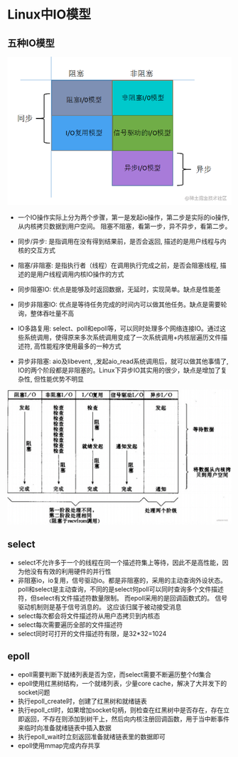 # Linux中IO模型

## 五种IO模型

![五种IO模型](./images/五种IO模型.png)

- 一个IO操作实际上分为两个步骤，第一是发起io操作，第二步是实际的io操作, 从内核拷贝数据到用户空间。 阻塞不阻塞，看第一步，异不异步，看第二步。

- 同步/异步: 是指调用在没有得到结果前，是否会返回, 描述的是用户线程与内核的交互方式
- 阻塞/非阻塞: 是指执行者（线程）在调用执行完成之前，是否会阻塞线程, 描述的是用户线程调用内核IO操作的方式

- 同步阻塞IO: 优点是能够及时返回数据，无延时，实现简单。缺点是性能差
- 同步非阻塞IO: 优点是等待任务完成的时间内可以做其他任务。缺点是需要轮询，整体吞吐量不高
- IO多路复用: select、poll和epoll等，可以同时处理多个网络连接IO。通过这些系统调用，使得原来多次系统调用变成了一次系统调用+内核层遍历文件描述符, 高性能程序使用最多的一种方式
- 异步非阻塞: aio及libevent, ,发起aio_read系统调用后，就可以做其他事情了, IO的两个阶段都是非阻塞的。Linux下异步IO其实用的很少，缺点是增加了复杂性, 但性能优势不明显

![五种IO模型流程](./images/5种IO模型流程.png)

## select

- select不允许多于一个的线程在同一个描述符集上等待，因此不是高性能，因为他没有有效的利用硬件的并行性
- 非阻塞io，io复用，信号驱动io。都是非阻塞的，采用的主动查询外设状态。poll和select是主动查询，不同的是select何poll可以同时查询多个文件描述符，但select有文件描述符数量限制。 而epoll采用的是回调函数式的。 信号驱动机制则是基于信号消息的。 这应该归属于被动接受消息
- select每次都会将文件描述符从用户态拷贝到内核态
- select每次需要遍历全部的文件描述符
- select同时可打开的文件描述符有限，是32*32=1024

## epoll

- epoll需要判断下就绪列表是否为空，而select需要不断遍历整个fd集合
- epoll使用红黑树结构，一个就绪列表，少量core cache，解决了大并发下的socket问题
- 执行epoll_create时，创建了红黑树和就绪链表
- 执行epoll_ctl时，如果增加socket句柄，则检查在红黑树中是否存在，存在立即返回，不存在则添加到树干上，然后向内核注册回调函数，用于当中断事件来临时向准备就绪链表中插入数据
- 执行epoll_wait时立刻返回准备就绪链表里的数据即可
- epoll使用mmap完成内存共享